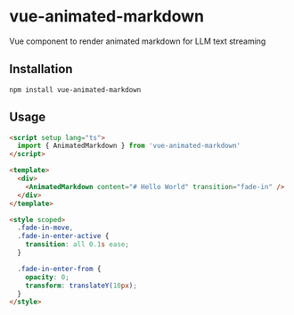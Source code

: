 # vue-animated-markdown

Vue component to render animated markdown for LLM text streaming

## Installation

```
npm install vue-animated-markdown
```

## Usage

```html
<script setup lang="ts">
  import { AnimatedMarkdown } from 'vue-animated-markdown'
</script>

<template>
  <div>
    <AnimatedMarkdown content="# Hello World" transition="fade-in" />
  </div>
</template>

<style scoped>
  .fade-in-move,
  .fade-in-enter-active {
    transition: all 0.1s ease;
  }

  .fade-in-enter-from {
    opacity: 0;
    transform: translateY(10px);
  }
</style>
```
